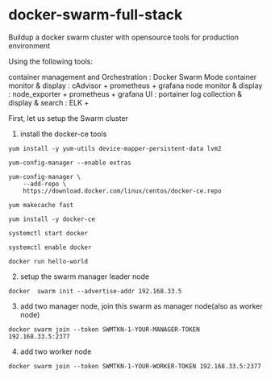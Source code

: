 # docker-swarm-full-stack
Buildup a docker swarm cluster with opensource tools for production environment

Using the following tools:

container management and Orchestration : Docker Swarm Mode
container monitor & display : cAdvisor + prometheus + grafana
node monitor & display : node_exporter + prometheus + grafana
UI : portainer
log collection & display & search  : ELK + 



First, let us setup the Swarm cluster

1. install the docker-ce tools

```
yum install -y yum-utils device-mapper-persistent-data lvm2

yum-config-manager --enable extras

yum-config-manager \
    --add-repo \
    https://download.docker.com/linux/centos/docker-ce.repo

yum makecache fast

yum install -y docker-ce

systemctl start docker

systemctl enable docker

docker run hello-world

```



2. setup the swarm manager leader node
```
docker  swarm init --advertise-addr 192.168.33.5
```



3. add two manager node, join this swarm as manager node(also as worker node)
```
docker swarm join --token SWMTKN-1-YOUR-MANAGER-TOKEN 192.168.33.5:2377
```



4. add two worker node
```
docker swarm join --token SWMTKN-1-YOUR-WORKER-TOKEN 192.168.33.5:2377

```


